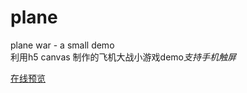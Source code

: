 # plane

plane war - a small demo<br />
利用h5 canvas 制作的飞机大战小游戏demo*支持手机触屏*

[在线预览](http://ppfei.github.io/plane "在线预览：飞机大战")
